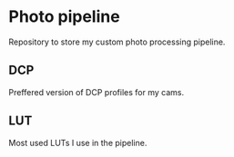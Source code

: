 # Photo pipeline

Repository to store my custom photo processing pipeline.

## DCP
Preffered version of DCP profiles for my cams.

## LUT
Most used LUTs I use in the pipeline.
